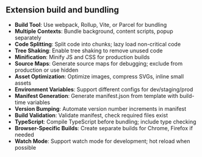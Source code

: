 ## Extension build and bundling

- **Build Tool**: Use webpack, Rollup, Vite, or Parcel for bundling
- **Multiple Contexts**: Bundle background, content scripts, popup separately
- **Code Splitting**: Split code into chunks; lazy load non-critical code
- **Tree Shaking**: Enable tree shaking to remove unused code
- **Minification**: Minify JS and CSS for production builds
- **Source Maps**: Generate source maps for debugging; exclude from production or use hidden
- **Asset Optimization**: Optimize images, compress SVGs, inline small assets
- **Environment Variables**: Support different configs for dev/staging/prod
- **Manifest Generation**: Generate manifest.json from template with build-time variables
- **Version Bumping**: Automate version number increments in manifest
- **Build Validation**: Validate manifest, check required files exist
- **TypeScript**: Compile TypeScript before bundling; include type checking
- **Browser-Specific Builds**: Create separate builds for Chrome, Firefox if needed
- **Watch Mode**: Support watch mode for development; hot reload when possible
